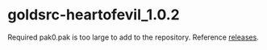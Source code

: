 # goldsrc-heartofevil_1.0.2
Required pak0.pak is too large to add to the repository. Reference [releases](https://github.com/HLSourceHub/goldsrc-heartofevil_1.0.2/releases).
